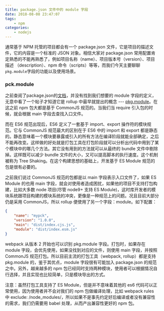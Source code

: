 ```yaml
---
title: package.json 文件中的 module 字段
date: 2018-08-08 23:47:07
tags:
    - npm
categories:
    - nodejs
---
```


通常基于 NPM 托管的项目都会有一个 package.json 文件，它是项目的描述文件，它的内容是一个标准的 JSON 对象。相信大家对 package.json 常用配置肯定熟悉的不能再熟悉了，例如项目名称（name）、项目版本号（version）、项目描述 （description）、npm 命令（scripts）等等，而我们今天主要聊聊`pkg.module`字段的功能以及使用场景。

### pck.module

之前查阅了package.json的[文档](https://docs.npmjs.com/files/package.json)，并没有找到我们想要的 module 字段的定义，无意中看了一个帖子才知道它是 rollup 中最早就提出的概念 --- [pkg.module](https://github.com/rollup/rollup/wiki/pkg.module)。在这之前 npm 包大都是基于 CommonJS 规范的。当我们当 require 引入包的时候，就会根据 main 字段去查找入口文件。

而在 ES6 规范出现后，ES6 定义了一套基于 import、export 操作符的模块规范。它与 CommonJS 规范最大的区别在于 ES6 中的 import 和 export 都是静态的。静态意味着一个模块要暴露或引入的所有方法在编译阶段就能全部确定，之后不能再改变。这样做的好处就是打包工具在打包阶段就可以分析出代码中用到了某个模块中的哪几个方法。其它没有用到的方法就可以从最终的 bundle 文件中剔除掉。这样既可以减少 bundle 文件的大小，又可以提高脚本的执行速度。这个机制被称为 Tree Shaking。在这个构建思想的基础上，开发基于 ES Module 规范的包是很有必要的。

之前我们说过 CommonJS 规范的包都是以 main 字段表示入口文件了，如果 ES Module 的也用 main 字段，就会对使用者造成困扰，如果他的项目不支持打包构建，比如大多数 node 项目(尽管 node9+ 支持 ES Module)，这时库开发者的模块系统跟项目构建的模块系统的冲突，更像是一种规范上的问题。况且目前大部分仍是采用 CommonJS，所以 rollup 便使用了另一个字段：module。如下配置：
``` json
{
    "name": "mypck",
    "version": "1.0.0",
    "main": "dist/index.cjs.js",
    "module": "dist/index.esm.js"
}
```

webpack 从版本 2 开始也可以识别 pkg.module 字段。打包时，如果存在 module 字段，会优先使用，如果没找到对应的文件，则使用 main 字段，并按照 CommonJS 规范打包。所以目前主流的打包工具（webpack, rollup）都是支持 pkg.module 的，鉴于其优点，module 字段很有可能加入 package.json 的规范之中。另外，越来越多的 npm 包已经同时支持两种模块，使用者可以根据情况自行选择，并且实现也比较简单，只是模块导出的方式。

注意：虽然打包工具支持了 ES Module，但是并不意味着其他的 es6 代码可以正常使用，因为使用者并不会对我们的 npm 包做编译处理，比如 webpack rules 中 exclude: /node_modules/，所以如果不是事先约定好后编译或者没有兼容性的需求，我们仍需要用 babel 处理，从而产出兼容性更好的 npm 包。

